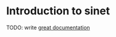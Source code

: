 # Introduction to sinet

TODO: write [great documentation](http://jacobian.org/writing/what-to-write/)
